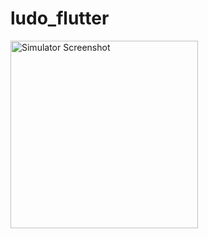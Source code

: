 # ludo_flutter

<img src="https://github.com/shrawank039/ludo_flutter/assets/33369445/9730636f-45ea-420e-a968-4702db9a73e9" alt="Simulator Screenshot" width="300"/>

